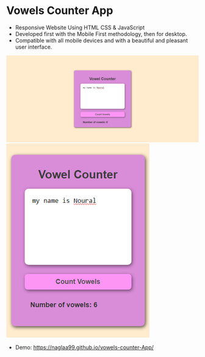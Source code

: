 #  Vowels Counter  App

- Responsive  Website Using HTML CSS & JavaScript
- Developed first with the Mobile First methodology, then for desktop.
- Compatible with all mobile devices and with a beautiful and pleasant user interface.





![preview img](./preview%20screen/desk.png)
![preview img](./preview%20screen/mob.png)

- Demo:  https://naglaa99.github.io/vowels-counter-App/
